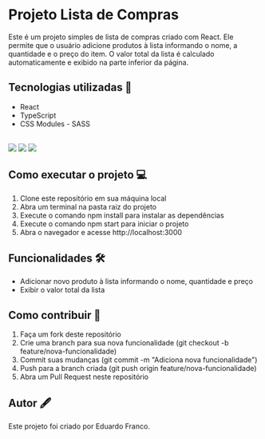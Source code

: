 # Projeto Lista de Compras
Este é um projeto simples de lista de compras criado com React. Ele permite que o usuário adicione produtos à lista informando o nome, a quantidade e o preço do item. O valor total da lista é calculado automaticamente e exibido na parte inferior da página.

## Tecnologias utilizadas 🧩
* React
* TypeScript
* CSS Modules - SASS
<div style="display: inline_block"><br>
    <img src="https://cdn.jsdelivr.net/gh/devicons/devicon/icons/react/react-original.svg" />
    <img src="https://cdn.jsdelivr.net/gh/devicons/devicon/icons/typescript/typescript-original.svg" />
    <img src="https://cdn.jsdelivr.net/gh/devicons/devicon/icons/sass/sass-original.svg" />
</div>
          
## Como executar o projeto 💻
1. Clone este repositório em sua máquina local
2. Abra um terminal na pasta raiz do projeto
3. Execute o comando npm install para instalar as dependências
4. Execute o comando npm start para iniciar o projeto
5. Abra o navegador e acesse http://localhost:3000

## Funcionalidades 🛠
* Adicionar novo produto à lista informando o nome, quantidade e preço
* Exibir o valor total da lista

## Como contribuir 📑
1. Faça um fork deste repositório
2. Crie uma branch para sua nova funcionalidade (git checkout -b feature/nova-funcionalidade)
3. Commit suas mudanças (git commit -m "Adiciona nova funcionalidade")
4. Push para a branch criada (git push origin feature/nova-funcionalidade)
5. Abra um Pull Request neste repositório

## Autor 🖋
Este projeto foi criado por Eduardo Franco.